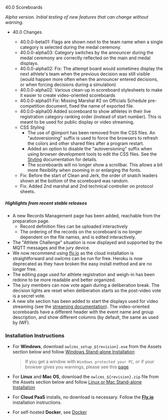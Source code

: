 40.0 Scoreboards

*Alpha version. Initial testing of new features that can change without warning.*

- 40.0 Changes

  - 40.0.0-beta01: Flags are shown next to the team name when a single category is selected during the medal ceremony.
  - 40.0.0-alpha03: Category switches by the announcer during the medal ceremony are correctly reflected on the main and medal displays.
  - 40.0.0-alpha02: Fix: The attempt board would sometimes display the next athlete's team when the previous decision was still visible (would happen more often when the announcer entered decisions, or when forcing decisions during a simulation)
  - 40.0.0-alpha02: Various clean-up in scoreboard stylesheets to make it easier to create video-oriented scoreboards
  - 40.0.0-alpha01 Fix: Missing Marshal #2 on Officials Schedule pre-competition document, fixed the name of exported file.
  - 40.0.0-alpha00 Added scoreboard to show athletes in their live registration category ranking order (instead of start number). This is meant to be used for public display or video streaming.
  - CSS Styling
    - The use of @import has been removed from the CSS files. An "autoversioning" suffix is used to force the browsers to refresh the colors and other shared files after a program restart.
    - Added an option to disable the "autoversioning" suffix when using browser development tools to edit the CSS files.  See the [Styling](https://${env.REPO_OWNER}.github.io/${env.O_REPO_NAME}/#/Styling) documentation for details.
    - The scoreboards will no longer show a scrollbar. This allows a bit more flexibility when zooming in or enlarging the fonts.
  - Fix: Before the start of Clean and Jerk, the order of snatch leaders shown at the bottom of the scoreboard was random.
  - Fix: Added 2nd marshal and 2nd technical controller on protocol sheets.
  

##### Highlights from recent stable releases

- A new Records Management page has been added, reachable from the preparation page.
  - Record definition files can be uploaded interactively 
  - The ordering of the records on the scoreboard is no longer dependent on the file names, and is edited interactively.
- The "Athlete Challenge" situation is now displayed and supported by the MQTT messages and the jury device.
- We now recommend using [fly.io](https://${env.REPO_OWNER}.github.io/${env.O_REPO_NAME}/#/Fly) as the cloud installation is straightforward and owlcms can be run for free. Heroku is now deprecated as they have broken the easy install method and are no longer free.
- The editing page used for athlete registration and weigh-in has been redone to be more readable and better organized.
- The jury members can now vote again during a deliberation break. The decision lights are reset when deliberation starts so the post-video vote is a secret vote. 
- A new site section has been added to start the displays used for video streaming (see the [streaming documentation](https://${env.REPO_OWNER}.github.io/${env.O_REPO_NAME}/#/OBS?id=_2-setup-owlcms-with-some-data)). The video-oriented scoreboards have a different header with the event name and group description, and show different columns (by default, the same as used by IWF).


### **Installation Instructions**

  - For **Windows**, download `owlcms_setup_${revision}.exe` from the Assets section below and follow [Windows Stand-alone Installation](https://${env.REPO_OWNER}.github.io/${env.O_REPO_NAME}/#/LocalWindowsSetup)

    > If you get a window with `Windows protected your PC`, or if your browser gives you warnings, please see this [page](https://owlcms.github.io/owlcms4-prerelease/#/DefenderOff)

  - For **Linux** and **Mac OS**, download the `owlcms_${revision}.zip` file from the Assets section below and follow [Linux or Mac Stand-alone Installation](https://${env.REPO_OWNER}.github.io/${env.O_REPO_NAME}/#/LocalLinuxMacSetup)

  - For **Cloud PaaS** installs, no download is necessary. Follow the **[Fly.io](https://${env.REPO_OWNER}.github.io/${env.O_REPO_NAME}/#Fly)** installation instructions.

  - For self-hosted **Docker**, see [Docker](https://${env.REPO_OWNER}.github.io/${env.O_REPO_NAME}/#/LocalWindowsSetup)
